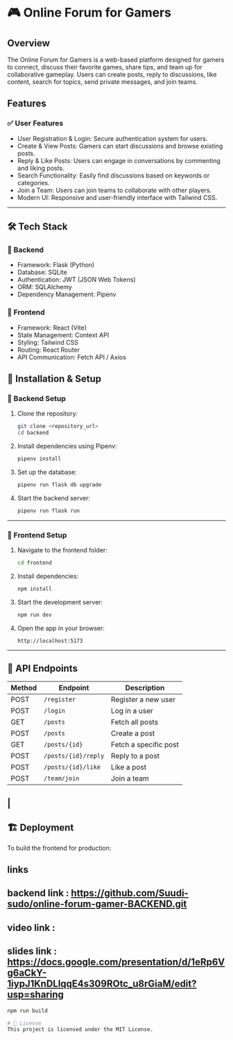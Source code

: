 # 🎮 Online Forum for Gamers

## Overview
The Online Forum for Gamers is a web-based platform designed for gamers to connect, discuss their favorite games, share tips, and team up for collaborative gameplay. Users can create posts, reply to discussions, like content, search for topics, send private messages, and join teams.

## Features

### ✅ User Features
- User Registration & Login: Secure authentication system for users.
- Create & View Posts: Gamers can start discussions and browse existing posts.
- Reply & Like Posts: Users can engage in conversations by commenting and liking posts.
- Search Functionality: Easily find discussions based on keywords or categories.
- Join a Team: Users can join teams to collaborate with other players.
- Modern UI: Responsive and user-friendly interface with Tailwind CSS.

---

## 🛠 Tech Stack

### 🔹 Backend
- Framework: Flask (Python)
- Database: SQLite
- Authentication: JWT (JSON Web Tokens)
- ORM: SQLAlchemy
- Dependency Management: Pipenv

### 🔹 Frontend
- Framework: React (Vite)
- State Management: Context API
- Styling: Tailwind CSS
- Routing: React Router
- API Communication: Fetch API / Axios



## 🚀 Installation & Setup

### 🔹 Backend Setup

1. Clone the repository:

    ```bash
    git clone <repository_url>
    cd backend
    ```

2. Install dependencies using Pipenv:

    ```bash
    pipenv install
    ```

3. Set up the database:

    ```bash
    pipenv run flask db upgrade
    ```

4. Start the backend server:

    ```bash
    pipenv run flask run
    ```

---

### 🔹 Frontend Setup

1. Navigate to the frontend folder:

    ```bash
    cd frontend
    ```

2. Install dependencies:

    ```bash
    npm install
    ```

3. Start the development server:

    ```bash
    npm run dev
    ```

4. Open the app in your browser:

    ```
    http://localhost:5173
    ```

---

## 📡 API Endpoints

| Method | Endpoint | Description |
|--------|---------|-------------|
| POST | `/register` | Register a new user |
| POST | `/login` | Log in a user |
| GET | `/posts` | Fetch all posts |
| POST | `/posts` | Create a post |
| GET | `/posts/{id}` | Fetch a specific post |
| POST | `/posts/{id}/reply` | Reply to a post |
| POST | `/posts/{id}/like` | Like a post |
| POST | `/team/join` | Join a team |
| 
---

## 🏗 Deployment

To build the frontend for production:

  ## links
 backend link : https://github.com/Suudi-sudo/online-forum-gamer-BACKEND.git
  -------------------------------------------
  video link : 
  -------------------------------------------------------
  slides link : https://docs.google.com/presentation/d/1eRp6Vg6aCkY-1iypJ1KnDLlqqE4s309ROtc_u8rGiaM/edit?usp=sharing
  ------------------------------

```bash
npm run build

# 📜 License
This project is licensed under the MIT License.

 


